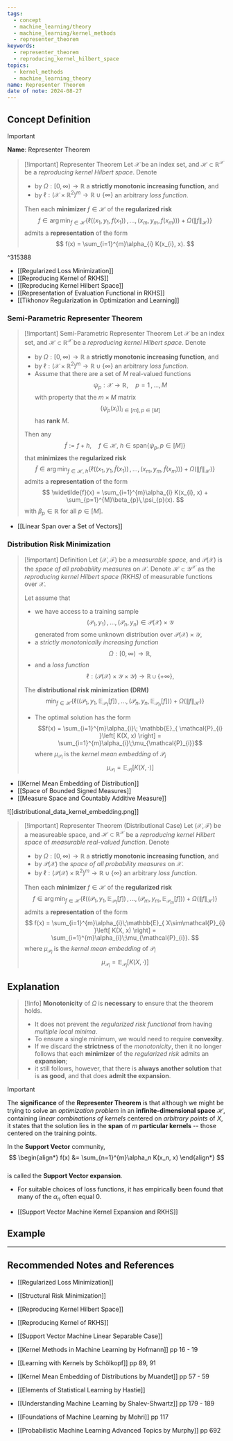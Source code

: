 ```yaml
---
tags:
  - concept
  - machine_learning/theory
  - machine_learning/kernel_methods
  - representer_theorem
keywords:
  - representer_theorem
  - reproducing_kernel_hilbert_space
topics:
  - kernel_methods
  - machine_learning_theory
name: Representer Theorem
date of note: 2024-08-27
---
```


## Concept Definition

>[!important]
>**Name**: Representer Theorem

>[!important] Representer Theorem
>Let $\mathcal{X}$ be an index set, and  $\mathcal{H} \subset \mathbb{R}^{\mathcal{X}}$ be a *reproducing kernel Hilbert space*. Denote 
>- by $\Omega : [0, \infty) \to \mathbb{R}$ a **strictly monotonic increasing function**, and 
>- by $\ell : (\mathcal{X} \times \mathbb{R}^2)^m  \to \mathbb{R} \cup \{\infty\}$ an arbitrary *loss function*. 
>  
>Then each **minimizer** $f\in \mathcal{H}$ of the **regularized risk** 
>$$
>f \in \arg\min_{f\in \mathcal{H}} \left\{  \ell \left((x_{1}, y_{1}, f(x_{1})) \,{,}\ldots{,}\, (x_{m}, y_{m}, f(x_{m}))\right) + \Omega \left(\lVert f \rVert_{\mathcal{H}} \right) \right\}
>$$
>admits a **representation** of the form
>$$
> f(x) = \sum_{i=1}^{m}\alpha_{i} K(x_{i}, x).
>$$

^315388

- [[Regularized Loss Minimization]]
- [[Reproducing Kernel of RKHS]]
- [[Reproducing Kernel Hilbert Space]]
- [[Representation of Evaluation Functional in RKHS]]
- [[Tikhonov Regularization in Optimization and Learning]]

### Semi-Parametric Representer Theorem

>[!important] Semi-Parametric Representer Theorem
>Let $\mathcal{X}$ be an index set, and  $\mathcal{H} \subset \mathbb{R}^{\mathcal{X}}$ be a *reproducing kernel Hilbert space*. Denote 
>- by $\Omega : [0, \infty) \to \mathbb{R}$ a **strictly monotonic increasing function**, and 
>- by $\ell : (\mathcal{X} \times \mathbb{R}^2)^m  \to \mathbb{R} \cup \{\infty\}$ an arbitrary *loss function*. 
>- Assume that there are a set of $M$ real-valued functions $$\psi_{p}: \mathcal{X} \to \mathbb{R},\quad p =1\,{,}\ldots{,}\,M$$ with property that the $m\times M$ matrix $$(\psi_{p}(x_{i}))_{i\in [m], p\in [M]}$$ has **rank** $M$.  
>  
>Then any $$\widetilde{f} := f + h, \quad f\in \mathcal{H}, \; h\in \text{span}\left\{ \psi_{p}, p\in [M] \right\} $$ that **minimizes** the **regularized risk** 
>$$
>\widetilde{f}  \in \arg\min_{f\in \mathcal{H},\; h} \left\{  \ell \left((x_{1}, y_{1}, \widetilde{f}(x_{1})) \,{,}\ldots{,}\, (x_{m}, y_{m}, \widetilde{f}(x_{m}))\right) + \Omega \left(\lVert f \rVert_{\mathcal{H}} \right) \right\}
>$$
>admits a **representation** of the form
>$$
> \widetilde{f}(x) = \sum_{i=1}^{m}\alpha_{i} K(x_{i}, x) + \sum_{p=1}^{M}\beta_{p}\,\psi_{p}(x).
>$$
>with $\beta_{p}\in \mathbb{R}$ for all $p\in [M]$.

- [[Linear Span over a Set of Vectors]]

### Distribution Risk Minimization

>[!important] Definition
>Let $(\mathcal{X}, \mathscr{F})$ be a *measurable space*, and $\mathscr{P}(\mathcal{X})$ is the *space of all probability measures* on $\mathcal{X}$. Denote $\mathcal{H}  \subset \mathcal{Y}^{\mathcal{X}}$ as the *reproducing kernel Hilbert space (RKHS)* of measurable functions over $\mathcal{X}$.
>
>Let assume that 
>- we have access to a training sample $$(\mathcal{P}_{1}, y_{1}) \,{,}\ldots{,}\, (\mathcal{P}_{n}, y_{n}) \in \mathscr{P}(\mathcal{X}) \times \mathcal{Y}$$ generated from some unknown distribution over $\mathscr{P}(\mathcal{X}) \times \mathcal{Y}$, 
>- a *strictly monotonically increasing function* $$\Omega: [0, \infty) \to \mathbb{R},$$ 
>- and a *loss function* $$\ell: (\mathscr{P}(\mathcal{X}) \times \mathcal{Y} \times \mathcal{Y}) \to \mathbb{R} \cup \{+\infty\},$$
>
>The **distributional risk minimization (DRM)**
>$$
>\min_{f\in \mathcal{H}} \left\{  \ell \left((\mathcal{P}_{1}, y_{1},  \mathbb{E}_{ \mathcal{P}_{1} }\left[ f \right]) \,{,}\ldots{,}\, (\mathcal{P}_{n}, y_{n}, \mathbb{E}_{ \mathcal{P}_{n} }\left[ f \right])\right) + \Omega \left(\lVert f \rVert_{\mathcal{H}} \right) \right\}
>$$
>- The optimal solution has the form $$f(x) = \sum_{i=1}^{m}\alpha_{i}\;  \mathbb{E}_{ \mathcal{P}_{i} }\left[ K(X, x) \right] = \sum_{i=1}^{m}\alpha_{i}\;\mu_{\mathcal{P}_{i}}$$ where $\mu_{\mathcal{P}_{i}}$ is the *kernel mean embedding* of $\mathcal{P}_{i}$ $$\mu_{\mathcal{P}_{i}} =  \mathbb{E}_{ \mathcal{P}_{i} }\left[K(X, \cdot)  \right]$$


- [[Kernel Mean Embedding of Distribution]]
- [[Space of Bounded Signed Measures]]
- [[Measure Space and Countably Additive Measure]]


![[distributional_data_kernel_embedding.png]]


>[!important] Representer Theorem (Distributional Case)
>Let $(\mathcal{X}, \mathscr{F})$ be a measureable space, and  $\mathcal{H} \subset \mathbb{R}^{\mathcal{X}}$ be a *reproducing kernel Hilbert space* of *measurable real-valued function*. Denote 
>- by $\Omega : [0, \infty) \to \mathbb{R}$ a **strictly monotonic increasing function**, and 
>- by  $\mathscr{P}(\mathcal{X})$ the *space of all probability measures* on $\mathcal{X}$.
>- by $\ell : (\mathscr{P}(\mathcal{X}) \times \mathbb{R}^2)^m  \to \mathbb{R} \cup \{\infty\}$ an arbitrary *loss function*. 
>  
>Then each **minimizer** $f\in \mathcal{H}$ of the **regularized risk** 
>$$
>f \in \arg\min_{f\in \mathcal{H}} \left\{  \ell \left((\mathcal{P}_{1}, y_{1},  \mathbb{E}_{ \mathcal{P}_{1} }\left[f\right]) \,{,}\ldots{,}\, (\mathcal{P}_{m}, y_{m}, \mathbb{E}_{ \mathcal{P}_{m} }\left[f\right])\right) + \Omega \left(\lVert f \rVert_{\mathcal{H}} \right) \right\}
>$$
>admits a **representation** of the form
>$$
> f(x) = \sum_{i=1}^{m}\alpha_{i}\;\mathbb{E}_{ X\sim\mathcal{P}_{i} }\left[  K(X, x) \right]  = \sum_{i=1}^{m}\alpha_{i}\;\mu_{\mathcal{P}_{i}}.
>$$
>where $\mu_{\mathcal{P}_{i}}$ is the *kernel mean embedding* of $\mathcal{P}_{i}$ $$\mu_{\mathcal{P}_{i}} =  \mathbb{E}_{ \mathcal{P}_{i} }\left[K(X, \cdot)  \right]$$

## Explanation

>[!info]
>**Monotonicity** of $\Omega$ is **necessary** to ensure that the theorem holds. 
>- It does not prevent the *regularized risk functional* from having *multiple local minima*. 
>- To ensure a single minimum, we would need to require **convexity**.
>- If we discard the **strictness** of the *monotonicity*, then it no longer follows that each **minimizer** of the *regularized risk* admits an **expansion**; 
>- it still follows, however, that there is **always another solution** that is **as good**, and that does **admit the expansion**.

>[!important]
>The **significance** of the **Representer Theorem** is that although we might be trying to solve an *optimization problem* in an **infinite-dimensional space** $\mathcal{H}$, containing *linear combinations of kernels* centered on *arbitrary points* of $X$, it states that the solution lies in the **span** of $m$ **particular kernels** --  those centered on the training points.
> 
> In the **Support Vector** community,
> $$
> \begin{align*}
> f(x) &= \sum_{n=1}^{m}\alpha_n K(x_n, x)
> \end{align*}
>$$  
>is called the **Support Vector expansion**. 
>- For suitable choices of loss functions, it has empirically been found that many of the $\alpha_n$ often equal $0$.
> 

- [[Support Vector Machine Kernel Expansion and RKHS]]


## Example






-----------
##  Recommended Notes and References


- [[Regularized Loss Minimization]]
- [[Structural Risk Minimization]]

- [[Reproducing Kernel Hilbert Space]]
- [[Reproducing Kernel of RKHS]]
- [[Support Vector Machine Linear Separable Case]]


- [[Kernel Methods in Machine Learning by Hofmann]] pp 16 - 19
- [[Learning with Kernels by Schölkopf]] pp 89, 91
- [[Kernel Mean Embedding of Distributions by Muandet]] pp 57 - 59
- [[Elements of Statistical Learning by Hastie]]
- [[Understanding Machine Learning by Shalev-Shwartz]] pp 179 - 189
- [[Foundations of Machine Learning by Mohri]] pp 117
- [[Probabilistic Machine Learning Advanced Topics by Murphy]] pp 692

